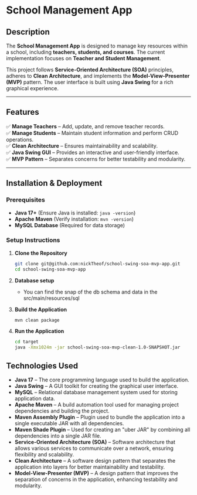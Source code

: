 # **School Management App**

## **Description**

The **School Management App** is designed to manage key resources within a school, including **teachers, students, and courses**. The current implementation focuses on **Teacher and Student Management**.

This project follows **Service-Oriented Architecture (SOA)** principles, adheres to **Clean Architecture**, and implements the **Model-View-Presenter (MVP)** pattern. The user interface is built using **Java Swing** for a rich graphical experience.

---

## **Features**

✅ **Manage Teachers** – Add, update, and remove teacher records.  
✅ **Manage Students** – Maintain student information and perform CRUD operations.  
✅ **Clean Architecture** – Ensures maintainability and scalability.  
✅ **Java Swing GUI** – Provides an interactive and user-friendly interface.  
✅ **MVP Pattern** – Separates concerns for better testability and modularity.

---

## **Installation & Deployment**

### **Prerequisites**

- **Java 17+** (Ensure Java is installed: `java -version`)
- **Apache Maven** (Verify installation: `mvn -version`)
- **MySQL Database** (Required for data storage)

### **Setup Instructions**

1. **Clone the Repository**
   ```sh
   git clone git@github.com:nickTheof/school-swing-soa-mvp-app.git
   cd school-swing-soa-mvp-app
   
2. **Database setup**
   - You can find the snap of the db schema and data in the src/main/resources/sql

3. **Build the Application**
   ```sh
   mvn clean package

4. **Run the Application**
   ```sh
   cd target
   java -Xmx1024m -jar school-swing-soa-mvp-clean-1.0-SNAPSHOT.jar


## **Technologies Used**

- **Java 17** – The core programming language used to build the application.
- **Java Swing** – A GUI toolkit for creating the graphical user interface.
- **MySQL** – Relational database management system used for storing application data.
- **Apache Maven** – A build automation tool used for managing project dependencies and building the project.
- **Maven Assembly Plugin** – Plugin used to bundle the application into a single executable JAR with all dependencies.
- **Maven Shade Plugin** – Used for creating an "uber JAR" by combining all dependencies into a single JAR file.
- **Service-Oriented Architecture (SOA)** – Software architecture that allows various services to communicate over a network, ensuring flexibility and scalability.
- **Clean Architecture** – A software design pattern that separates the application into layers for better maintainability and testability.
- **Model-View-Presenter (MVP)** – A design pattern that improves the separation of concerns in the application, enhancing testability and modularity.
